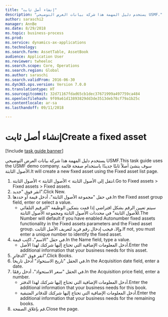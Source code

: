 ```yaml
--- 
title: "إنشاء أصل ثابت"
description: "يستخدم دليل المهمة هذا شركة بيانات العرض التوضيحي USMF."
author: saraschi2
manager: AnnBe
ms.date: 8/29/2018
ms.topic: business-process
ms.prod: 
ms.service: dynamics-ax-applications
ms.technology: 
ms.search.form: AssetTable, AssetBook
audience: Application User
ms.reviewer: twheeloc
ms.search.scope: Core, Operations
ms.search.region: Global
ms.author: saraschi
ms.search.validFrom: 2016-06-30
ms.dyn365.ops.version: Version 7.0.0
ms.translationtype: HT
ms.sourcegitcommit: 32d71167fdad65cb1dec37671999a497759ca484
ms.openlocfilehash: 9f09a61d13893829dd3de3513deb78cf79a1b25c
ms.contentlocale: ar-sa
ms.lasthandoff: 09/11/2018

---
```

# <a name="create-a-fixed-asset"></a><span data-ttu-id="32aad-103">إنشاء أصل ثابت</span><span class="sxs-lookup"><span data-stu-id="32aad-103">Create a fixed asset</span></span>

[!include [task guide banner](../../includes/task-guide-banner.md)]

<span data-ttu-id="32aad-104">يستخدم دليل المهمة هذا شركة بيانات العرض التوضيحي USMF.</span><span class="sxs-lookup"><span data-stu-id="32aad-104">This task guide uses the USMF demo company.</span></span>  <span data-ttu-id="32aad-105">سوف ينشئ أصلاً ثابتًا جديدًا باستخدام صفحة قائمة الأصول الثابتة.</span><span class="sxs-lookup"><span data-stu-id="32aad-105">It will create a new fixed asset using the Fixed asset list page.</span></span>

1. <span data-ttu-id="32aad-106">انتقل إلى الأصول الثابتة > الأصول الثابتة > الأصول الثابتة.</span><span class="sxs-lookup"><span data-stu-id="32aad-106">Go to Fixed assets > Fixed assets > Fixed assets.</span></span>
2. <span data-ttu-id="32aad-107">انقر فوق "جديد".</span><span class="sxs-lookup"><span data-stu-id="32aad-107">Click New.</span></span>
3. <span data-ttu-id="32aad-108">في حقل "مجموعة الأصول الثابتة"، أدخل قيمة أو حددها.</span><span class="sxs-lookup"><span data-stu-id="32aad-108">In the Fixed asset group field, enter or select a value.</span></span>
    * <span data-ttu-id="32aad-109">سيتم تعيين الرقم بشكل افتراضي إذا قمت بتمكين الوظيفة "الترقيم التلقائي للأصول الثابتة‬" في محددات الأصول الثابتة ومجموعة الأصول الثابتة.</span><span class="sxs-lookup"><span data-stu-id="32aad-109">The Number will default if you have enabled Autonumber fixed assets functionality in the Fixed assets parameters and the Fixed asset group.</span></span>  <span data-ttu-id="32aad-110">وإلا، فيجب إدخال رقم فريد لتعريف الأصل الثابت.</span><span class="sxs-lookup"><span data-stu-id="32aad-110">If not, you must enter a unique number to identify the fixed asset.</span></span>  
4. <span data-ttu-id="32aad-111">في حقل "الاسم"، اكتب قيمة.</span><span class="sxs-lookup"><span data-stu-id="32aad-111">In the Name field, type a value.</span></span>
    * <span data-ttu-id="32aad-112">أدخل المعلومات الإضافية التي تحتاج إليها شركتك لهذا الأصل.</span><span class="sxs-lookup"><span data-stu-id="32aad-112">Enter the additional information that your business needs for this asset.</span></span>  
5. <span data-ttu-id="32aad-113">انقر فوق "الدفاتر".</span><span class="sxs-lookup"><span data-stu-id="32aad-113">Click Books.</span></span>
6. <span data-ttu-id="32aad-114">في الحقل "تاريخ الاستحواذ" أدخل تاريخاً.</span><span class="sxs-lookup"><span data-stu-id="32aad-114">In the Acquisition date field, enter a date.</span></span>
7. <span data-ttu-id="32aad-115">في الحقل "سعر الاستحواذ"، أدخل رقمًا.</span><span class="sxs-lookup"><span data-stu-id="32aad-115">In the Acquisition price field, enter a number.</span></span>
    * <span data-ttu-id="32aad-116">أدخل المعلومات الإضافية التي تحتاج إليها شركتك لهذا الدفتر.</span><span class="sxs-lookup"><span data-stu-id="32aad-116">Enter the additional information that your business needs for this book.</span></span>  
    * <span data-ttu-id="32aad-117">أدخل المعلومات الإضافية التي تحتاج إليها شركتك للدفاتر المتبقية.</span><span class="sxs-lookup"><span data-stu-id="32aad-117">Enter the additional information that your business needs for the remaining books.</span></span>  
8. <span data-ttu-id="32aad-118">قم بإغلاق الصفحة.</span><span class="sxs-lookup"><span data-stu-id="32aad-118">Close the page.</span></span>


